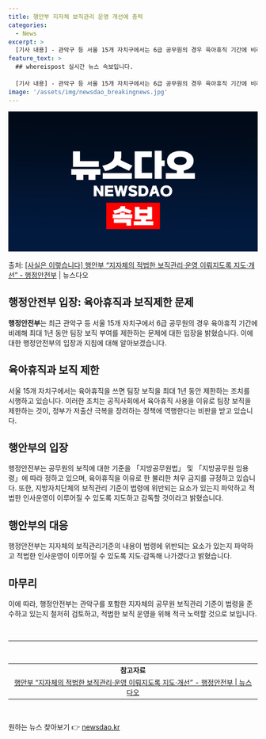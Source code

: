```yaml
---
title: 행안부 지자체 보직관리 운영 개선에 총력
categories:
  - News
excerpt: >
  [기사 내용] - 관악구 등 서울 15개 자치구에서는 6급 공무원의 경우 육아휴직 기간에 비례해 최대 1년 …
feature_text: >
  ## whereispost 실시간 뉴스 속보입니다.

  [기사 내용] - 관악구 등 서울 15개 자치구에서는 6급 공무원의 경우 육아휴직 기간에 비례해 최대 1년 …
image: '/assets/img/newsdao_breakingnews.jpg'
---
```


![뉴스다오 속보](/assets/img/newsdao_breakingnews.jpg)

<p>출처: <a href="https://newsdao.kr/2975" rel="dofollow">[사실은 이렇습니다] 행안부 “지자체의 적법한 보직관리·운영 이뤄지도록 지도·개선” - 행정안전부</a> | 뉴스다오</p>

<h2 data-ke-size="size26"><b>행정안전부 입장: 육아휴직과 보직제한 문제</b></h2>
<p data-ke-size="size16"></p>
<p data-ke-size="size16"><b>행정안전부</b>는 최근 관악구 등 서울 15개 자치구에서 6급 공무원의 경우 육아휴직 기간에 비례해 최대 1년 동안 팀장 보직 부여를 제한하는 문제에 대한 입장을 밝혔습니다. 이에 대한 행정안전부의 입장과 지침에 대해 알아보겠습니다.</p>
<p data-ke-size="size16"></p>

<h2 data-ke-size="size26">육아휴직과 보직 제한</h2>
<p data-ke-size="size16">서울 15개 자치구에서는 육아휴직을 쓰면 팀장 보직을 최대 1년 동안 제한하는 조치를 시행하고 있습니다. 이러한 조치는 공직사회에서 육아휴직 사용을 이유로 팀장 보직을 제한하는 것이, 정부가 저출산 극복을 장려하는 정책에 역행한다는 비판을 받고 있습니다.</p>

<h2 data-ke-size="size26">행안부의 입장</h2>
<p data-ke-size="size16">행정안전부는 공무원의 보직에 대한 기준을 「지방공무원법」 및 「지방공무원 임용령」에 따라 정하고 있으며, 육아휴직을 이유로 한 불리한 처우 금지를 규정하고 있습니다. 또한, 지방자치단체의 보직관리 기준이 법령에 위반되는 요소가 있는지 파악하고 적법한 인사운영이 이루어질 수 있도록 지도하고 감독할 것이라고 밝혔습니다.</p>

<h2 data-ke-size="size26">행안부의 대응</h2>
<p data-ke-size="size16">행정안전부는 지자체의 보직관리기준의 내용이 법령에 위반되는 요소가 있는지 파악하고 적법한 인사운영이 이루어질 수 있도록 지도·감독해 나가겠다고 밝혔습니다.</p>

<h2 data-ke-size="size26">마무리</h2>
<p data-ke-size="size16">이에 따라, 행정안전부는 관악구를 포함한 지자체의 공무원 보직관리 기준이 법령을 준수하고 있는지 철저히 검토하고, 적법한 보직 운영을 위해 적극 노력할 것으로 보입니다.</p>
<p data-ke-size="size16"></p>
<p data-ke-size="size16">&nbsp;</p>
<hr data-ke-size="medium">
<p data-ke-size="size16">&nbsp;</p>
<table>
	<tbody>
		<tr>
			<td style="text-align: center; height: 17px;"><b>참고자료</b></td>
		</tr>
		<tr>
			<td style="text-align: center; height: 17px;"><a href="https://newsdao.kr/2975">행안부 “지자체의 적법한 보직관리·운영 이뤄지도록 지도·개선” - 행정안전부 | 뉴스다오</a></td>
		</tr>
	</tbody>
</table>
<p data-ke-size="size16">&nbsp;</p> 

원하는 뉴스 찾아보기 👉 <a href="https://newsdao.kr" rel="dofollow">newsdao.kr</a>


